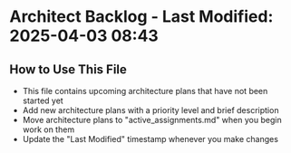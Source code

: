 # Architect Backlog - Last Modified: 2025-04-03 08:43

## How to Use This File
- This file contains upcoming architecture plans that have not been started yet
- Add new architecture plans with a priority level and brief description
- Move architecture plans to "active_assignments.md" when you begin work on them
- Update the "Last Modified" timestamp whenever you make changes
